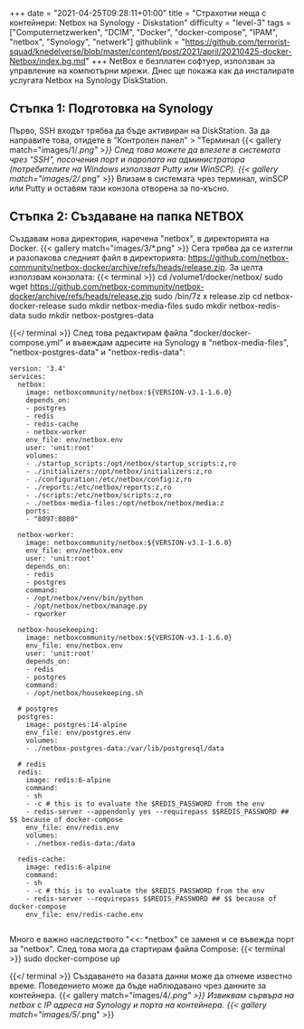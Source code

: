 +++
date = "2021-04-25T09:28:11+01:00"
title = "Страхотни неща с контейнери: Netbox на Synology - Diskstation"
difficulty = "level-3"
tags = ["Computernetzwerken", "DCIM", "Docker", "docker-compose", "IPAM", "netbox", "Synology", "netwerk"]
githublink = "https://github.com/terrorist-squad/knedelverse/blob/master/content/post/2021/april/20210425-docker-Netbox/index.bg.md"
+++
NetBox е безплатен софтуер, използван за управление на компютърни мрежи. Днес ще покажа как да инсталирате услугата Netbox на Synology DiskStation.
## Стъпка 1: Подготовка на Synology
Първо, SSH входът трябва да бъде активиран на DiskStation. За да направите това, отидете в "Контролен панел" > "Терминал
{{< gallery match="images/1/*.png" >}}
След това можете да влезете в системата чрез "SSH", посочения порт и паролата на администратора (потребителите на Windows използват Putty или WinSCP).
{{< gallery match="images/2/*.png" >}}
Влизам в системата чрез терминал, winSCP или Putty и оставям тази конзола отворена за по-късно.
## Стъпка 2: Създаване на папка NETBOX
Създавам нова директория, наречена "netbox", в директорията на Docker.
{{< gallery match="images/3/*.png" >}}
Сега трябва да се изтегли и разопакова следният файл в директорията: https://github.com/netbox-community/netbox-docker/archive/refs/heads/release.zip. За целта използвам конзолата:
{{< terminal >}}
cd /volume1/docker/netbox/
sudo wget https://github.com/netbox-community/netbox-docker/archive/refs/heads/release.zip
sudo /bin/7z x release.zip
cd netbox-docker-release
sudo mkdir netbox-media-files
sudo mkdir netbox-redis-data
sudo mkdir netbox-postgres-data

{{</ terminal >}}
След това редактирам файла "docker/docker-compose.yml" и въвеждам адресите на Synology в "netbox-media-files", "netbox-postgres-data" и "netbox-redis-data":
```
version: '3.4'
services:
  netbox: 
    image: netboxcommunity/netbox:${VERSION-v3.1-1.6.0}
    depends_on:
    - postgres
    - redis
    - redis-cache
    - netbox-worker
    env_file: env/netbox.env
    user: 'unit:root'
    volumes:
    - ./startup_scripts:/opt/netbox/startup_scripts:z,ro
    - ./initializers:/opt/netbox/initializers:z,ro
    - ./configuration:/etc/netbox/config:z,ro
    - ./reports:/etc/netbox/reports:z,ro
    - ./scripts:/etc/netbox/scripts:z,ro
    - ./netbox-media-files:/opt/netbox/netbox/media:z
    ports:
    - "8097:8080"
    
  netbox-worker:
    image: netboxcommunity/netbox:${VERSION-v3.1-1.6.0}
    env_file: env/netbox.env
    user: 'unit:root'
    depends_on:
    - redis
    - postgres
    command:
    - /opt/netbox/venv/bin/python
    - /opt/netbox/netbox/manage.py
    - rqworker

  netbox-housekeeping:
    image: netboxcommunity/netbox:${VERSION-v3.1-1.6.0}
    env_file: env/netbox.env
    user: 'unit:root'
    depends_on:
    - redis
    - postgres
    command:
    - /opt/netbox/housekeeping.sh

  # postgres
  postgres:
    image: postgres:14-alpine
    env_file: env/postgres.env
    volumes:
    - ./netbox-postgres-data:/var/lib/postgresql/data

  # redis
  redis:
    image: redis:6-alpine
    command:
    - sh
    - -c # this is to evaluate the $REDIS_PASSWORD from the env
    - redis-server --appendonly yes --requirepass $$REDIS_PASSWORD ## $$ because of docker-compose
    env_file: env/redis.env
    volumes:
    - ./netbox-redis-data:/data

  redis-cache:
    image: redis:6-alpine
    command:
    - sh
    - -c # this is to evaluate the $REDIS_PASSWORD from the env
    - redis-server --requirepass $$REDIS_PASSWORD ## $$ because of docker-compose
    env_file: env/redis-cache.env


```
Много е важно наследството "<<: *netbox" се заменя и се въвежда порт за "netbox". След това мога да стартирам файла Compose:
{{< terminal >}}
sudo docker-compose up

{{</ terminal >}}
Създаването на базата данни може да отнеме известно време. Поведението може да бъде наблюдавано чрез данните за контейнера.
{{< gallery match="images/4/*.png" >}}
Извиквам сървъра на netbox с IP адреса на Synology и порта на контейнера.
{{< gallery match="images/5/*.png" >}}

